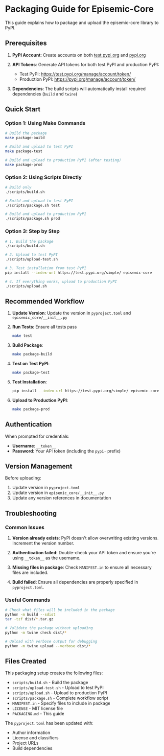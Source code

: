 # Packaging Guide for Episemic-Core

This guide explains how to package and upload the episemic-core library to PyPI.

## Prerequisites

1. **PyPI Account**: Create accounts on both [test.pypi.org](https://test.pypi.org/account/register/) and [pypi.org](https://pypi.org/account/register/)

2. **API Tokens**: Generate API tokens for both test PyPI and production PyPI:
   - Test PyPI: https://test.pypi.org/manage/account/token/
   - Production PyPI: https://pypi.org/manage/account/token/

3. **Dependencies**: The build scripts will automatically install required dependencies (`build` and `twine`)

## Quick Start

### Option 1: Using Make Commands

```bash
# Build the package
make package-build

# Build and upload to test PyPI
make package-test

# Build and upload to production PyPI (after testing)
make package-prod
```

### Option 2: Using Scripts Directly

```bash
# Build only
./scripts/build.sh

# Build and upload to test PyPI
./scripts/package.sh test

# Build and upload to production PyPI
./scripts/package.sh prod
```

### Option 3: Step by Step

```bash
# 1. Build the package
./scripts/build.sh

# 2. Upload to test PyPI
./scripts/upload-test.sh

# 3. Test installation from test PyPI
pip install --index-url https://test.pypi.org/simple/ episemic-core

# 4. If everything works, upload to production PyPI
./scripts/upload.sh
```

## Recommended Workflow

1. **Update Version**: Update the version in `pyproject.toml` and `episemic_core/__init__.py`

2. **Run Tests**: Ensure all tests pass
   ```bash
   make test
   ```

3. **Build Package**:
   ```bash
   make package-build
   ```

4. **Test on Test PyPI**:
   ```bash
   make package-test
   ```

5. **Test Installation**:
   ```bash
   pip install --index-url https://test.pypi.org/simple/ episemic-core
   ```

6. **Upload to Production PyPI**:
   ```bash
   make package-prod
   ```

## Authentication

When prompted for credentials:
- **Username**: `__token__`
- **Password**: Your API token (including the `pypi-` prefix)

## Version Management

Before uploading:
1. Update version in `pyproject.toml`
2. Update version in `episemic_core/__init__.py`
3. Update any version references in documentation

## Troubleshooting

### Common Issues

1. **Version already exists**: PyPI doesn't allow overwriting existing versions. Increment the version number.

2. **Authentication failed**: Double-check your API token and ensure you're using `__token__` as the username.

3. **Missing files in package**: Check `MANIFEST.in` to ensure all necessary files are included.

4. **Build failed**: Ensure all dependencies are properly specified in `pyproject.toml`.

### Useful Commands

```bash
# Check what files will be included in the package
python -m build --sdist
tar -tzf dist/*.tar.gz

# Validate the package without uploading
python -m twine check dist/*

# Upload with verbose output for debugging
python -m twine upload --verbose dist/*
```

## Files Created

This packaging setup creates the following files:

- `scripts/build.sh` - Build the package
- `scripts/upload-test.sh` - Upload to test PyPI
- `scripts/upload.sh` - Upload to production PyPI
- `scripts/package.sh` - Complete workflow script
- `MANIFEST.in` - Specify files to include in package
- `LICENSE` - MIT license file
- `PACKAGING.md` - This guide

The `pyproject.toml` has been updated with:
- Author information
- License and classifiers
- Project URLs
- Build dependencies